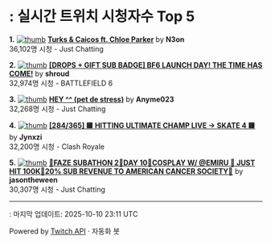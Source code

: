 # : 실시간 트위치 시청자수 Top 5

**1.** [![thumb](https://static-cdn.jtvnw.net/previews-ttv/live_user_n3on-320x180.jpg)](https://twitch.tv/N3on)
**[Turks & Caicos ft. Chloe Parker](https://twitch.tv/N3on)** by **N3on**<br>36,102명 시청  - Just Chatting

**2.** [![thumb](https://static-cdn.jtvnw.net/previews-ttv/live_user_shroud-320x180.jpg)](https://twitch.tv/shroud)
**[[DROPS + GIFT SUB BADGE] BF6 LAUNCH DAY! THE TIME HAS COME!](https://twitch.tv/shroud)** by **shroud**<br>32,974명 시청  - BATTLEFIELD 6

**3.** [![thumb](https://static-cdn.jtvnw.net/previews-ttv/live_user_anyme023-320x180.jpg)](https://twitch.tv/Anyme023)
**[HEY ^^ (pet de stress)](https://twitch.tv/Anyme023)** by **Anyme023**<br>32,268명 시청  - Just Chatting

**4.** [![thumb](https://static-cdn.jtvnw.net/previews-ttv/live_user_jynxzi-320x180.jpg)](https://twitch.tv/Jynxzi)
**[[284/365] 🟨 HITTING ULTIMATE CHAMP LIVE -> SKATE 4 🟨](https://twitch.tv/Jynxzi)** by **Jynxzi**<br>32,200명 시청  - Clash Royale

**5.** [![thumb](https://static-cdn.jtvnw.net/previews-ttv/live_user_jasontheween-320x180.jpg)](https://twitch.tv/jasontheween)
**[🔴FAZE SUBATHON 2🔴DAY 10🔴COSPLAY W/ @EMIRU 🔴 JUST HIT 100K🔴20% SUB REVENUE TO AMERICAN CANCER SOCIETY🔴](https://twitch.tv/jasontheween)** by **jasontheween**<br>30,307명 시청  - Just Chatting


---
: 마지막 업데이트: 2025-10-10 23:11 UTC

Powered by [Twitch API](https://dev.twitch.tv/docs/api/reference) · 자동화 봇